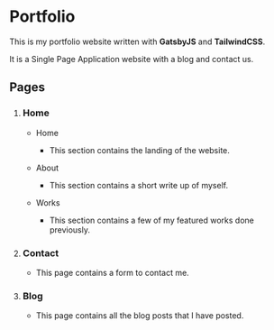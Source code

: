 # Portfolio

This is my portfolio website written with **GatsbyJS** and **TailwindCSS**.

It is a Single Page Application website with a blog and contact us.

## Pages

1. ### Home

   - Home

     - This section contains the landing of the website.

   - About

     - This section contains a short write up of myself.

   - Works

     - This section contains a few of my featured works done previously.

2. ### Contact

   - This page contains a form to contact me.

3. ### Blog

   - This page contains all the blog posts that I have posted.
